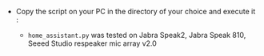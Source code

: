- Copy the script on your PC in the directory of your choice and execute it :
  
    - `home_assistant.py` was tested on Jabra Speak2, Jabra Speak 810, Seeed Studio respeaker mic array v2.0
